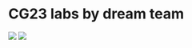 # CG23 labs by dream team

![](resources/multiple_colored_lights.bmp)
![](resources/grey_single_light.bmp)